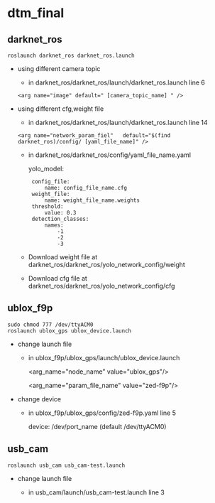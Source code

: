 # dtm_final
## darknet_ros
    roslaunch darknet_ros darknet_ros.launch
    
* using different camera topic
    *  in darknet_ros/darknet_ros/launch/darknet_ros.launch line 6
      
      <arg name="image" default=" [camera_topic_name] " />
* using different cfg,weight file
    *  in darknet_ros/darknet_ros/launch/darknet_ros.launch line 14

      <arg name="network_param_fiel"   default="$(find darknet_ros)/config/ [yaml_file_name]" />
       
    *  in darknet_ros/darknet_ros/config/yaml_file_name.yaml
        
        yolo_model:
        
            config_file:
                name: config_file_name.cfg
            weight_file:
                name: weight_file_name.weights
            threshold:
                value: 0.3
            detection_classes:
                names:
                    -1
                    -2
                    -3
                    
    *  Download weight file at darknet_ros/darknet_ros/yolo_network_config/weight 
    *  Download cfg file at darknet_ros/darknet_ros/yolo_network_config/cfg
## ublox_f9p
    sudo chmod 777 /dev/ttyACM0
    roslaunch ublox_gps ublox_device.launch
* change launch file
    * in ublox_f9p/ublox_gps/launch/ublox_device.launch
  
      <arg_name="node_name" value="ublox_gps"/>
      
      <arg_name="param_file_name" value="zed-f9p"/>
      
* change device
    * in ublox_f9p/ublox_gps/config/zed-f9p.yaml line 5
      
      device: /dev/port_name (default /dev/ttyACM0)
      
## usb_cam
    roslaunch usb_cam usb_cam-test.launch
    
* change launch file
    * in usb_cam/launch/usb_cam-test.launch line 3
    
      <param name="video_device" value="/dev/port_name (defaule /dev/video0) />
    * in usb_cam/nodes/usb_cam_node.cpp line 92
    
       node_.param("video_device",video_device_name,std::string("/dev/port_name"));

    
